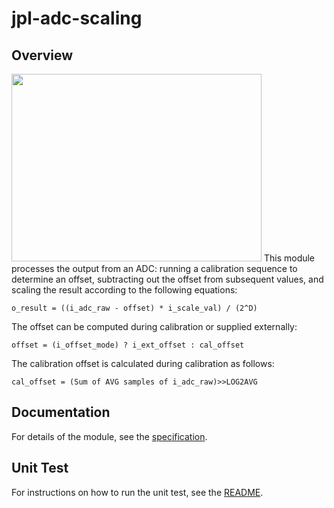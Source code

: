 # jpl-adc-scaling

## Overview
<img src="https://github-fn.jpl.nasa.gov/storage/user/1098/files/73b69370-3a1c-4e05-a0c9-d4dc3a0a0865"  width="400" height="300"/>
This module processes the output from an ADC: running a calibration sequence to determine an offset, subtracting out the offset from subsequent values, and scaling the result according to the following equations:

`o_result = ((i_adc_raw - offset) * i_scale_val) / (2^D)`

The offset can be computed during calibration or supplied externally:

`offset = (i_offset_mode) ? i_ext_offset : cal_offset`

The calibration offset is calculated during calibration as follows:

`cal_offset = (Sum of AVG samples of i_adc_raw)>>LOG2AVG`

## Documentation

For details of the module, see the [specification](https://github-fn.jpl.nasa.gov/jpl-fpga-ip-incubator-fn/jpl_adc-scaling/blob/master/docs/FPGA_DesignSpec_ADC_Scaling.doc).

## Unit Test

For instructions on how to run the unit test, see the [README](https://github-fn.jpl.nasa.gov/jpl-fpga-ip-incubator-fn/jpl_adc-scaling/blob/master/verif/README.md).


